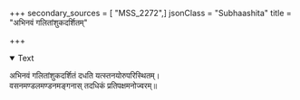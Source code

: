 +++
secondary_sources = [ "MSS_2272",]
jsonClass = "Subhaashita"
title = "अभिनवं गलितांशुकदर्शितम्"

+++

<details open><summary>Text</summary>

अभिनवं गलितांशुकदर्शितं दधति यत्स्तनयोरुपरिस्थितम्।  
वसनमण्डलमण्डनमङ्गनास् तदधिकं प्रतिपक्षमनोज्वरम्॥
</details>
